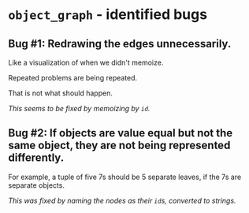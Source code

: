 # `object_graph` - identified bugs

## Bug #1: Redrawing the edges unnecessarily.

Like a visualization of when we didn't memoize.

Repeated problems are being repeated.

That is not what should happen.

*This seems to be fixed by memoizing by `id`.*


## Bug #2: If objects are value equal but not the same object, they are not being represented differently.

For example, a tuple of five 7s should be 5 separate leaves, if the 7s are separate objects.

*This was fixed by naming the nodes as their `id`s, converted to strings.*
